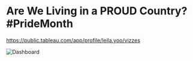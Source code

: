 # Are We Living in a PROUD Country? #PrideMonth

https://public.tableau.com/app/profile/leila.yoo/vizzes

![Dashboard](https://github.com/leila413y/data-visualization/assets/160123037/4e374c9e-5bde-4242-bdbd-e970d5197b9f)

